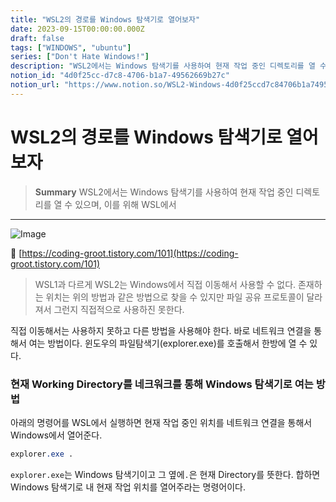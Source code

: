 ```yaml
---
title: "WSL2의 경로를 Windows 탐색기로 열어보자"
date: 2023-09-15T00:00:00.000Z
draft: false
tags: ["WINDOWS", "ubuntu"]
series: ["Don't Hate Windows!"]
description: "WSL2에서는 Windows 탐색기를 사용하여 현재 작업 중인 디렉토리를 열 수 있으며, 이를 위해 WSL에서 "
notion_id: "4d0f25cc-d7c8-4706-b1a7-49562669b27c"
notion_url: "https://www.notion.so/WSL2-Windows-4d0f25ccd7c84706b1a749562669b27c"
---
```


# WSL2의 경로를 Windows 탐색기로 열어보자

> **Summary**
> WSL2에서는 Windows 탐색기를 사용하여 현재 작업 중인 디렉토리를 열 수 있으며, 이를 위해 WSL에서 

---

![Image](https://prod-files-secure.s3.us-west-2.amazonaws.com/09ccd4d5-876c-4bba-bbdf-cc77a0a11257/f01f2d3b-078b-4f40-bed7-3a8c010cffbc/Untitled.png?X-Amz-Algorithm=AWS4-HMAC-SHA256&X-Amz-Content-Sha256=UNSIGNED-PAYLOAD&X-Amz-Credential=ASIAZI2LB4663DKRC6VO%2F20250724%2Fus-west-2%2Fs3%2Faws4_request&X-Amz-Date=20250724T102046Z&X-Amz-Expires=3600&X-Amz-Security-Token=IQoJb3JpZ2luX2VjEAIaCXVzLXdlc3QtMiJGMEQCICofC5q54bGI%2BDejkIpSbjUyTTnUsWGJSxNSXWP6lkLeAiBqjcU56RL5fHzcoJWiDPpQ9cOuj1veKGoclk0o%2BahjWCr%2FAwgqEAAaDDYzNzQyMzE4MzgwNSIMc85aBwGEY0t%2FEKEbKtwDvQI7er9%2By3h%2Bte1nQJdzqE9V8r3N5Tig05iJoQ5LLHBy2GTMKJQu0STEc0KpDYSK8GELJMwdOKF%2BmR1KWJTqEZWhBtZf03opILpyGxDpUaRd1eRx%2B2pAbR%2Fljoxw%2Fw%2F4ZfZk%2FfsEHz8ZclVjcZENZTgDCQ8InqZYhGzpxr5ZK3PvNmXoHEO%2BumoCnj29GfoWkfSItxDqignNaRq1o2uXMywjO5ka2V3dqmxW%2F%2F3rtproOH9vfyeVvNKG%2Fub7iVWISCox2l8RExn4o7FDjxXSFfY003Jbbn8pZUZJ7EXTjNhfTuViS7QGq5FrzSsaTFmDc24pYULKqydIFLIxJ7hnH5u61HEVYKOd1jc0%2BSAS4epjeZ5ao%2BbNDOAw5dAn1yltfvot3bf7akK%2F62NWnm7ppzWnm2KE3GnVXtjGndMwpQMCFVbkIeB5QuqHTcJN2DdVcbQa5Mw4paKG4UIm2ZzU3EWeknlvMoflXSwZnWLBWswa2Ul%2BzjmGA0gMZp%2Fgf9Qtr92l5az3CRFEOkXKRLjFR12iYQZ%2BSFeKkTt3nI02EgfezSoHrbrSO%2BDuR0udNtBOo6%2Bd%2B5p%2FB%2Bdo2x5TfBOCYsCJ%2BAJOhZVsfs0cqgJuq3vigZkTIk9YJldVTeYwxvaHxAY6pgGuqpgwk84G8Cs2zV0VZt2vm2SKfPDn2CRGmj26tQDCOfVMr6aPhjOY67ibdhIpFA%2Bb9FG27VS3t8eIRBWu4gUE7s0PYLXMg1i57pyG0KZ5O6CBM5FD%2Bx990djxF3x84wyLJhQCpzKKH6t6sooFnU7QELGSG25fQSYXNrfTuJqatSOlGQVHG0%2Bny72qudjG9IB3u2jINyGtEP2eonfHO%2FijnEn040SY&X-Amz-Signature=762deb63157314f2101232f2a2c5dce0b59a01600b26eae84d7c19535cd4e3a0&X-Amz-SignedHeaders=host&x-amz-checksum-mode=ENABLED&x-id=GetObject)

🔗 [https://coding-groot.tistory.com/101](https://coding-groot.tistory.com/101)


> WSL1과 다르게 WSL2는 Windows에서 직접 이동해서 사용할 수 없다. 존재하는 위치는 위의 방법과 같은 방법으로 찾을 수 있지만 파일 공유 프로토콜이 달라져서 그런지 직접적으로 사용하진 못한다.

직접 이동해서는 사용하지 못하고 다른 방법을 사용해야 한다. 바로 네트워크 연결을 통해서 여는 방법이다. 윈도우의 파일탐색기(explorer.exe)를 호출해서 한방에 열 수 있다.

### **현재 Working Directory를 네크워크를 통해 Windows 탐색기로 여는 방법**

아래의 명령어를 WSL에서 실행하면 현재 작업 중인 위치를 네트워크 연결을 통해서 Windows에서 열어준다.

```css
explorer.exe .
```

`explorer.exe`는 Windows 탐색기이고 그 옆에`.`은 현재 Directory를 뜻한다. 합하면 Windows 탐색기로 내 현재 작업 위치를 열어주라는 명령어이다.

